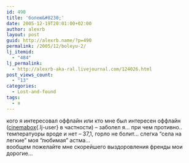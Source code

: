 ```yaml
---
id: 490
title: 'болею&#8230;'
date: 2005-12-19T20:01:00+02:00
author: alexrb
layout: post
guid: http://alexrb.name/?p=490
permalink: /2005/12/boleyu-2/
lj_itemid:
  - "484"
lj_permalink:
  - http://alexrb-aka-ral.livejournal.com/124026.html
post_views_count:
  - "13"
categories:
  - Lost-and-found
tags:
  - я
---
```

кого я интересовал оффлайн или кто мне был интересен оффлайн ([cinemabox](http://cinemabox.livejournal.com/){.lj-user} в частности) &#8211; заболел я&#8230; при чем противно.. температуоры вроде и нет &#8211; 37,1, горло не болит&#8230; слегка &#8220;села на легкие&#8221; моя &#8220;любимая&#8221; астма&#8230;  
вообщем пожелайте мне скорейшего выздоровления френды мои дорогие&#8230;